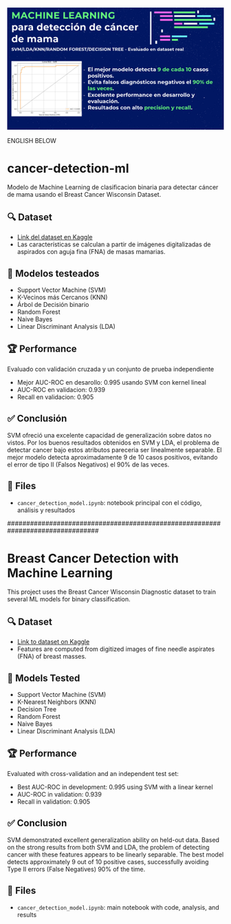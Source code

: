 ![Detección de cáncer de mama con Machine Learning](portada.JPEG)

ENGLISH BELOW 

# cancer-detection-ml
Modelo de Machine Learning de clasificacion binaria para detectar cáncer de mama usando el Breast Cancer Wisconsin Dataset.


## 🔍 Dataset
- [Link del dataset en Kaggle](https://www.kaggle.com/datasets/uciml/breast-cancer-wisconsin-data)
- Las características se calculan a partir de imágenes digitalizadas de aspirados con aguja fina (FNA) de masas mamarias.

## 🧠 Modelos testeados
- Support Vector Machine (SVM)
- K-Vecinos más Cercanos (KNN)
- Árbol de Decisión binario
- Random Forest
- Naive Bayes
- Linear Discriminant Analysis (LDA)

## 🏆 Performance
Evaluado con validación cruzada y un conjunto de prueba independiente
- Mejor AUC-ROC en desarollo: 0.995 usando SVM con kernel lineal
- AUC-ROC en validacion: 0.939
- Recall en validacion: 0.905


## ✅ Conclusión
SVM ofreció una excelente capacidad de generalización sobre datos no vistos. Por los buenos resultados obtenidos en SVM y LDA, el problema de detectar cancer bajo estos atributos pareceria ser linealmente separable. El mejor modelo detecta aproximadamente 9 de 10 casos positivos, evitando el error de tipo II (Falsos Negativos) el 90% de las veces.

## 📁 Files
- `cancer_detection_model.ipynb`: notebook principal con el código, análisis y resultados

################################################################################

# Breast Cancer Detection with Machine Learning

This project uses the Breast Cancer Wisconsin Diagnostic dataset to train several ML models for binary classification.

## 🔍 Dataset
- [Link to dataset on Kaggle](https://www.kaggle.com/datasets/uciml/breast-cancer-wisconsin-data)
- Features are computed from digitized images of fine needle aspirates (FNA) of breast masses.

## 🧠 Models Tested
- Support Vector Machine (SVM)
- K-Nearest Neighbors (KNN)
- Decision Tree
- Random Forest
- Naive Bayes
- Linear Discriminant Analysis (LDA)

## 🏆 Performance
Evaluated with cross-validation and an independent test set:
- Best AUC-ROC in development: 0.995 using SVM with a linear kernel
- AUC-ROC in validation: 0.939
- Recall in validation: 0.905

## ✅ Conclusion
SVM demonstrated excellent generalization ability on held-out data. Based on the strong results from both SVM and LDA, the problem of detecting cancer with these features appears to be linearly separable. The best model detects approximately 9 out of 10 positive cases, successfully avoiding Type II errors (False Negatives) 90% of the time.

## 📁 Files
- `cancer_detection_model.ipynb`: main notebook with code, analysis, and results
